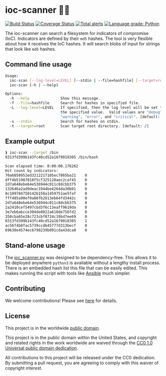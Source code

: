 # ioc-scanner 🔎🆖 #

[![Build Status](https://travis-ci.com/cisagov/ioc-scanner.svg?branch=develop)](https://travis-ci.com/cisagov/ioc-scanner)
[![Coverage Status](https://coveralls.io/repos/github/cisagov/ioc-scanner/badge.svg?branch=develop)](https://coveralls.io/github/cisagov/ioc-scanner?branch=develop)
[![Total alerts](https://img.shields.io/lgtm/alerts/g/cisagov/ioc-scanner.svg?logo=lgtm&logoWidth=18)](https://lgtm.com/projects/g/cisagov/ioc-scanner/alerts/)
[![Language grade: Python](https://img.shields.io/lgtm/grade/python/g/cisagov/ioc-scanner.svg?logo=lgtm&logoWidth=18)](https://lgtm.com/projects/g/cisagov/ioc-scanner/context:python)

The ioc-scanner can search a filesystem for indicators of compromise (IoC).
Indicators are defined by their `md5` hashes.  The tool is very flexible
about how it receives the IoC hashes.  It will search blobs of input for
strings that look like `md5` hashes.

## Command line usage ##

```bash
Usage:
  ioc-scan [--log-level=LEVEL] [--stdin | --file=hashfile] [--target=root]
  ioc-scan (-h | --help)

Options:
  -h --help              Show this message.
  -f --file=hashfile     Search for hashes in specified file.
  -L --log-level=LEVEL   If specified, then the log level will be set to
                         the specified value.  Valid values are "debug", "info",
                         "warning", "error", and "critical". [default: warning]
  -s --stdin             Search for hashes on stdin.
  -t --target=root       Scan target root directory. [default: /]
```

## Example output ##

```bash
❱ ioc-scan --target /bin
0313fd399b143fc40cd52a1679018305 /bin/bash

Scan elapsed time: 0:00:00.176262
Hit count by indicators:
70a6058952ed3212217105ec7865ba21    0
dff4b51907018f5cf325120aec2caf45    0
2d7a648ebe64e536944c011c8dcbb375    0
132646a2ad9deac1944be4264da30b01    0
8c109784750142b158a1459751ae5faf    0
fff485a90ef0a86fb2813eb64fd3442c    0
2d7a648ebe64e536944c011c8dcbb375    0
2a2410cef5497cbd3f6c13eaff9619da    0
3e7eb6abcce304de0822a618de756fd2    0
350cba65e28c723cbf0724c19bd7ee69    0
0313fd399b143fc40cd52a1679018305    1
ac56f4b8fac5739ccdb45777d313becf    0
69630e4574ec6798239b091cda43dca0    0
```

## Stand-alone usage ##

The [ioc_scanner.py](src/ioc_scan/ioc_scanner.py) was designed to be
dependency-free.  This allows it to be deployed anywhere `python3` is
available without a lengthy install process.  There is an embedded hash
list this file that can be easily edited.  This makes running the script
with tools like [Ansible](https://www.ansible.com) much simpler.

## Contributing ##

We welcome contributions!  Please see [here](CONTRIBUTING.md) for
details.

## License ##

This project is in the worldwide [public domain](LICENSE.md).

This project is in the public domain within the United States, and
copyright and related rights in the work worldwide are waived through
the [CC0 1.0 Universal public domain
dedication](https://creativecommons.org/publicdomain/zero/1.0/).

All contributions to this project will be released under the CC0
dedication. By submitting a pull request, you are agreeing to comply
with this waiver of copyright interest.
